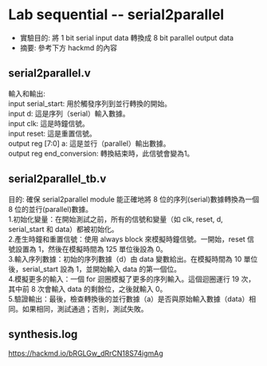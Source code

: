 # Lab sequential -- serial2parallel
* 實驗目的: 將 1 bit serial input data 轉換成 8 bit parallel output data
* 摘要: 參考下方 hackmd 的內容

## serial2parallel.v
輸入和輸出:  
input serial_start: 用於觸發序列到並行轉換的開始。  
input d: 這是序列（serial）輸入數據。  
input clk: 這是時鐘信號。  
input reset: 這是重置信號。  
output reg [7:0] a: 這是並行（parallel）輸出數據。  
output reg end_conversion: 轉換結束時，此信號會變為1。  

## serial2parallel_tb.v
目的: 確保 serial2parallel module 能正確地將 8 位的序列(serial)數據轉換為一個 8 位的並行(parallel)數據。  
1.初始化變量：在開始測試之前，所有的信號和變量（如 clk, reset, d, serial_start 和 data）都被初始化。  
2.產生時鐘和重置信號：使用 always block 來模擬時鐘信號。一開始，reset 信號設置為 1，然後在模擬時間為 125 單位後設為 0。  
3.輸入序列數據：初始的序列數據（d）由 data 變數給出。在模擬時間為 10 單位後，serial_start 設為 1，並開始輸入 data 的第一個位。  
4.模擬更多的輸入：一個 for 迴圈模擬了更多的序列輸入。這個迴圈運行 19 次，其中前 8 次會輸入 data 的剩餘位，之後就輸入 0。  
5.驗證輸出：最後，檢查轉換後的並行數據（a）是否與原始輸入數據（data）相同。如果相同，測試通過；否則，測試失敗。  

## synthesis.log
https://hackmd.io/bRGLGw_dRrCN18S74igmAg
